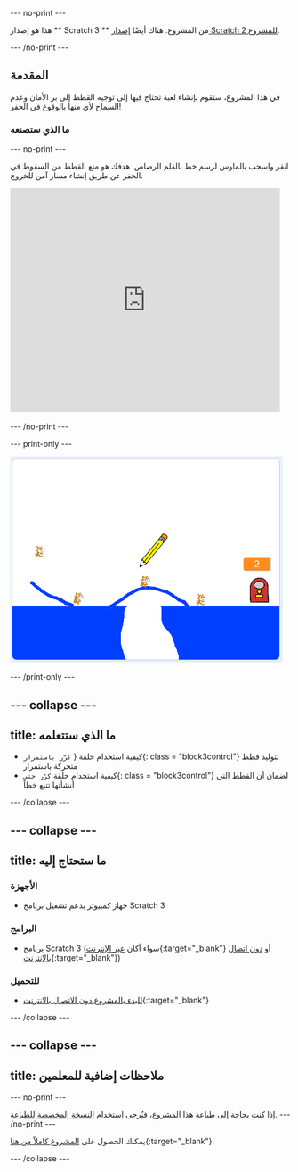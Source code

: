 \--- no-print \---

هذا هو إصدار ** Scratch 3 ** من المشروع. هناك أيضًا [ إصدار Scratch 2 للمشروع](https://projects.raspberrypi.org/en/projects/cats-scratch2).

\--- /no-print \---

## المقدمة

في هذا المشروع، ستقوم بإنشاء لعبة تحتاج فيها إلى توجيه القطط إلى بر الأمان وعدم السماح لأي منها بالوقوع في الحفر!

### ما الذي ستصنعه

\--- no-print \---

انقر واسحب بالماوس لرسم خط بالقلم الرصاص. هدفك هو منع القطط من السقوط في الحفر عن طريق إنشاء مسار آمن للخروج.

<div class="scratch-preview">
  <iframe allowtransparency="true" width="485" height="402" src="https://scratch.mit.edu/projects/embed/253667883/?autostart=false" frameborder="0" scrolling="no"></iframe>
</div>

\--- /no-print \---

\--- print-only \---

![انتهت القطط](images/cats-finished.png)

\--- /print-only \---

## \--- collapse \---

## title: ما الذي ستتعلمه

+ كيفية استخدام حلقة { `كرّر باستمرار`{: class = "block3control"} لتوليد قطط متحركة باستمرار
+ كيفية استخدام حلقة `كرّر حتى`{: class = "block3control"} لضمان أن القطط التي أنشأتها تتبع خطاً

\--- /collapse \---

## \--- collapse \---

## title: ما ستحتاج إليه

### الأجهزة

+ جهاز كمبيوتر يدعم تشغيل برنامج Scratch 3

### البرامج

+ برنامج Scratch 3 (سواء أكان [عبر الإنترنت](http://rpf.io/scratchon){:target="_blank"} أو [دون اتصال بالإنترنت](http://rpf.io/scratchoff){:target="_blank"})

### للتحميل

+ [للبدء بالمشروع دون الاتصال بالانترنت](http://rpf.io/p/en/cats-go){:target="_blank"}

\--- /collapse \---

## \--- collapse \---

## title: ملاحظات إضافية للمعلمين

\--- no-print \---

إذا كنت بحاجة إلى طباعة هذا المشروع، فيُرجى استخدام [النسخة المخصصة للطباعة](https://projects.raspberrypi.org/en/projects/cats/print). \--- /no-print \---

يمكنك الحصول على [المشروع كاملاً من هنا](http://rpf.io/p/en/cats-get){:target="_blank"}.

\--- /collapse \---